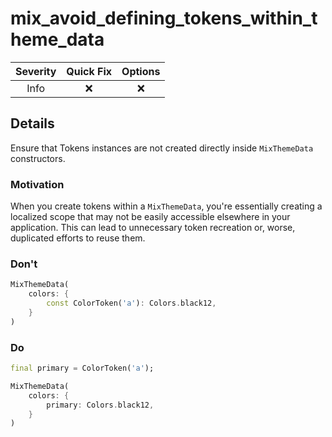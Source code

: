 # mix_avoid_defining_tokens_within_theme_data

| Severity | Quick Fix | Options |
|:--------:|:---------:|:-------:|
|   Info   |    ❌     |   ❌    |

## Details

Ensure that Tokens instances are not created directly inside `MixThemeData` constructors.

### Motivation

When you create tokens within a `MixThemeData`, you're essentially creating a localized scope that may not be easily accessible elsewhere in your application. This can lead to unnecessary token recreation or, worse, duplicated efforts to reuse them.

### Don't

```dart
MixThemeData(
    colors: {
        const ColorToken('a'): Colors.black12,
    }
)
```

### Do

```dart
final primary = ColorToken('a');

MixThemeData(
    colors: {
        primary: Colors.black12,
    }
)
```